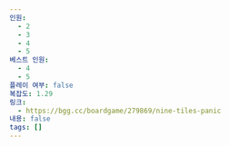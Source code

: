 ```yaml
---
인원:
  - 2
  - 3
  - 4
  - 5
베스트 인원:
  - 4
  - 5
플레이 여부: false
복잡도: 1.29
링크:
  - https://bgg.cc/boardgame/279869/nine-tiles-panic
내용: false
tags: []
---
```

